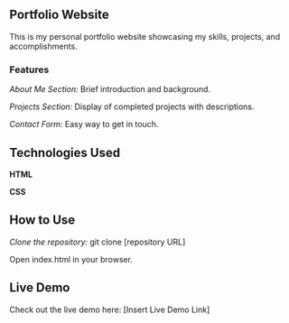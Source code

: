 ## Portfolio Website
This is my personal portfolio website showcasing my skills, projects, and accomplishments.

### Features
*About Me Section:* Brief introduction and background.

*Projects Section:* Display of completed projects with descriptions.

*Contact Form:* Easy way to get in touch.

## Technologies Used
**HTML**

**CSS**


## How to Use
*Clone the repository:* git clone [repository URL]

Open index.html in your browser.

## Live Demo
Check out the live demo here: [Insert Live Demo Link]
